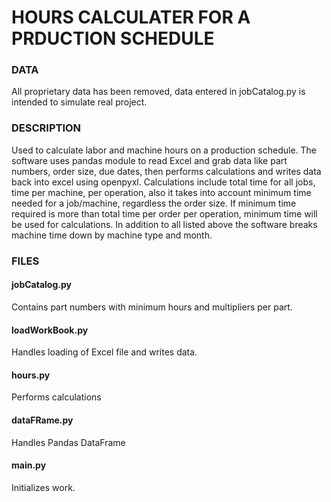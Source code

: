 # HOURS CALCULATER FOR A PRDUCTION SCHEDULE

### DATA
All proprietary data has been removed, data entered in jobCatalog.py is intended to simulate real project.

### DESCRIPTION
Used to calculate labor and machine hours on a production schedule. 
The software uses pandas module to read Excel and grab data like part numbers, order size, due dates, then performs calculations and writes data back into excel using openpyxl. Calculations include total time for all jobs, time per machine, per operation, also it takes into account minimum time needed for a job/machine, regardless the order size. If minimum time required is more than total time per order per operation, minimum time will be used for calculations. In addition to all listed above the software breaks machine time down by machine type and month.

### FILES
#### jobCatalog.py
Contains part numbers with minimum hours and multipliers per part.

#### loadWorkBook.py
Handles loading of Excel file and writes data.

#### hours.py
Performs calculations

#### dataFRame.py
Handles Pandas DataFrame

#### main.py
Initializes work.

